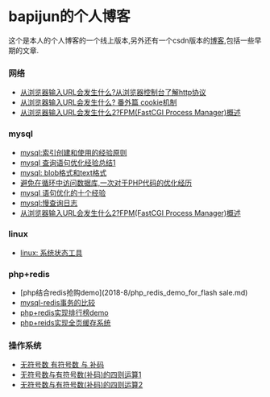  bapijun的个人博客
 ===
这个是本人的个人博客的一个线上版本,另外还有一个csdn版本的[博客](https://blog.csdn.net/u011822516),包括一些早期的文章.


### 网络

- [从浏览器输入URL会发生什么?从浏览器控制台了解http协议](2018-6/http-2018-5-25.md)
- [从浏览器输入URL会发生什么? 番外篇 cookie机制](2018-6/http-2018-6-5.md)
- [从浏览器输入URL会发生什么2?FPM(FastCGI Process Manager)概述](2018-10/overview_for_fpm.md)
### mysql

- [mysql:索引创建和使用的经验原则](2018-6/mysql-index.md)
- [mysql 查询语句优化经验总结1](2018-6/optimize-query-for-mysql.md)
- [mysql: blob格式和text格式](2018-7/mysql-blob-text.md)
- [避免在循环中访问数据库,一次对于PHP代码的优化经历](2018-7/one-experience-for-php-optimization.md)
- [mysql 语句优化的十个经验](2018-7/ten-rules-for-mysql.md)
- [mysql:慢查询日志](2018-8/slow_query_log.md)
- [从浏览器输入URL会发生什么2?FPM(FastCGI Process Manager)概述](2018-10/overview_for_fpm.md)
### linux
- [linux: 系统状态工具](2018-8/linux-systom-stat-tool.md)

### php+redis
- [php结合redis抢购demo](2018-8/php_redis_demo_for_flash sale.md)
- [mysql-redis事务的比较](2018-9/mysql-redis-transaction.md)
- [php+redis实现排行榜demo](2018-9/php_redis_demo_for_leaderboard.md)
- [php+reids实现全页缓存系统](2018-10/php_redis_demo_for_full_page_cache.md)

### 操作系统
- [无符号数 有符号数 与 补码](2018-10/two'scomplement_and_signed_number.md)
- [无符号数与有符号数(补码)的四则运算1](2018-10/Arithmetic_of_twoscomplement_and_unsigned_number.md)
- [无符号数与有符号数(补码)的四则运算2](2018-11/Arithmetic_of_twoscomplement_and_unsigned_number2.md)
